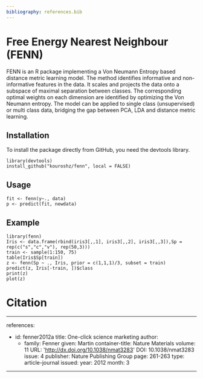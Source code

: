 ```yaml
---
bibliography: references.bib
---
```


# Free Energy Nearest Neighbour (FENN)
FENN is an R package implementing a Von Neumann Entropy based distance metric learning model. The method identifies informative and non-informative features in the data. It scales and projects the data onto a subspace of maximal separation between classes. The corresponding optimal weights on each dimension are identified by optimizing the Von Neumann entropy. The model can be applied to single class (unsupervised) or multi class data, bridging the gap between PCA, LDA and distance metric learning. 


## Installation
To install the package directly from GitHub, you need the devtools library.
```{R}
library(devtools)
install_github("kouroshz/fenn", local = FALSE)
```
## Usage
```
fit <- fenn(y~., data)
p <- predict(fit, newdata)
```

## Example
```{R}
library(fenn)
Iris <- data.frame(rbind(iris3[,,1], iris3[,,2], iris3[,,3]),Sp = rep(c("s","c","v"), rep(50,3)))
train <- sample(1:150, 75)
table(Iris$Sp[train])
z <- fenn(Sp ~ ., Iris, prior = c(1,1,1)/3, subset = train)
predict(z, Iris[-train, ])$class
print(z)
plot(z)
```
# Citation
---
references:
- id: fenner2012a
  title: One-click science marketing
  author:
  - family: Fenner
    given: Martin
  container-title: Nature Materials
  volume: 11
  URL: 'http://dx.doi.org/10.1038/nmat3283'
  DOI: 10.1038/nmat3283
  issue: 4
  publisher: Nature Publishing Group
  page: 261-263
  type: article-journal
  issued:
    year: 2012
    month: 3
---
